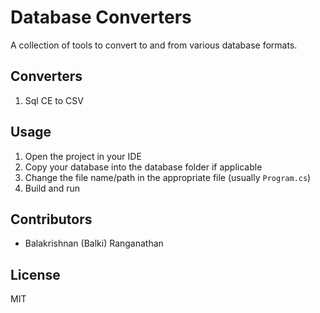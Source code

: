 # Database Converters
A collection of tools to convert to and from various database formats.

## Converters
1. Sql CE to CSV

## Usage
1. Open the project in your IDE
2. Copy your database into the database folder if applicable
3. Change the file name/path in the appropriate file (usually `Program.cs`)
4. Build and run

## Contributors
* Balakrishnan (Balki) Ranganathan

## License
MIT